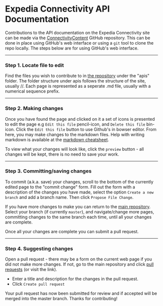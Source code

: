 # Expedia Connectivity API Documentation

Contributions to the API documentation on the Expedia Connectivity site can be made via the [ConnectivityContent](https://github.com/ExpediaInc/ConnectivityContent) GitHub repository.  This can be done in place using GitHub's web interface or using a `git` tool to clone the repo locally.  The steps below are for using GitHub's web interface.


---


### Step 1. Locate file to edit

Find the files you wish to contribute to in [the repository](https://github.com/ExpediaInc/ConnectivityContent) under the "apis" folder. The folder structure under apis follows the structure of the site, usually <API category>/<API name>/<page file>. Each page is represented as a seperate .md file, usually with a numerical sequence prefix.

---

### Step 2. Making changes

Once you have found the page and clicked on it a set of icons is presented to edit the page e.g `Edit this file` pencil-icon, and `Delete this file` bin-icon.  Click the `Edit this file` button to use Github's in bowser editor.  From here, you may make changes to the markdown files.  Help with writing markdown is available at the [markdown cheatsheet](https://github.com/adam-p/markdown-here/wiki/Markdown-Cheatsheet).

To view what your changes will look like, click the `preview` button - all changes will be kept, there is no need to save your work.



---



### Step 3. Committing/saving changes

To commit (a.k.a. save) your changes, scroll to the bottom of the currently edited page to the "commit change" form. Fill out the form with a description of the changes you have made, select the option `Create a new branch` and add a branch name.  Then click `Propose File Change`.

If you have more changes to make you can return to the [main repository](https://github.com/ExpediaInc/ConnectivityContent). Select your branch (if currently `master`), and navigate/change more pages, committing changes to the same branch each time, until all your changes are complete.

Once all your changes are complete you can submit a pull request.



---



### Step 4. Suggesting changes

Open a pull request - there may be a form on the current web page if you did not make more changes.  If not, go to the main repository and click [pull requests](https://github.com/ExpediaInc/ConnectivityContent/pulls) (or visit the link).
* Enter a title and description for the changes in the pull request.
* Click `Create pull request`

Your pull request has now been submitted for review and if accepted will be merged into the master branch.  Thanks for contributing!
